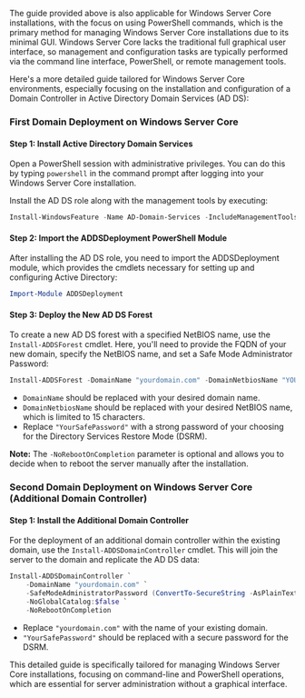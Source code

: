 The guide provided above is also applicable for Windows Server Core installations, with the focus on using PowerShell commands, which is the primary method for managing Windows Server Core installations due to its minimal GUI. Windows Server Core lacks the traditional full graphical user interface, so management and configuration tasks are typically performed via the command line interface, PowerShell, or remote management tools.

Here's a more detailed guide tailored for Windows Server Core environments, especially focusing on the installation and configuration of a Domain Controller in Active Directory Domain Services (AD DS):

### First Domain Deployment on Windows Server Core

#### Step 1: Install Active Directory Domain Services

Open a PowerShell session with administrative privileges. You can do this by typing `powershell` in the command prompt after logging into your Windows Server Core installation.

Install the AD DS role along with the management tools by executing:

```powershell
Install-WindowsFeature -Name AD-Domain-Services -IncludeManagementTools
```

#### Step 2: Import the ADDSDeployment PowerShell Module

After installing the AD DS role, you need to import the ADDSDeployment module, which provides the cmdlets necessary for setting up and configuring Active Directory:

```powershell
Import-Module ADDSDeployment
```

#### Step 3: Deploy the New AD DS Forest

To create a new AD DS forest with a specified NetBIOS name, use the `Install-ADDSForest` cmdlet. Here, you'll need to provide the FQDN of your new domain, specify the NetBIOS name, and set a Safe Mode Administrator Password:

```powershell
Install-ADDSForest -DomainName "yourdomain.com" -DomainNetbiosName "YOURNETBIOS" -SafeModeAdministratorPassword (ConvertTo-SecureString -AsPlainText "YourSafePassword" -Force) -NoRebootOnCompletion
```

- `DomainName` should be replaced with your desired domain name.
- `DomainNetbiosName` should be replaced with your desired NetBIOS name, which is limited to 15 characters.
- Replace `"YourSafePassword"` with a strong password of your choosing for the Directory Services Restore Mode (DSRM).

**Note:** The `-NoRebootOnCompletion` parameter is optional and allows you to decide when to reboot the server manually after the installation.

### Second Domain Deployment on Windows Server Core (Additional Domain Controller)

#### Step 1: Install the Additional Domain Controller

For the deployment of an additional domain controller within the existing domain, use the `Install-ADDSDomainController` cmdlet. This will join the server to the domain and replicate the AD DS data:

```powershell
Install-ADDSDomainController `
    -DomainName "yourdomain.com" `
    -SafeModeAdministratorPassword (ConvertTo-SecureString -AsPlainText "YourSafePassword" -Force) `
    -NoGlobalCatalog:$false `
    -NoRebootOnCompletion
```

- Replace `"yourdomain.com"` with the name of your existing domain.
- `"YourSafePassword"` should be replaced with a secure password for the DSRM.

This detailed guide is specifically tailored for managing Windows Server Core installations, focusing on command-line and PowerShell operations, which are essential for server administration without a graphical interface.
